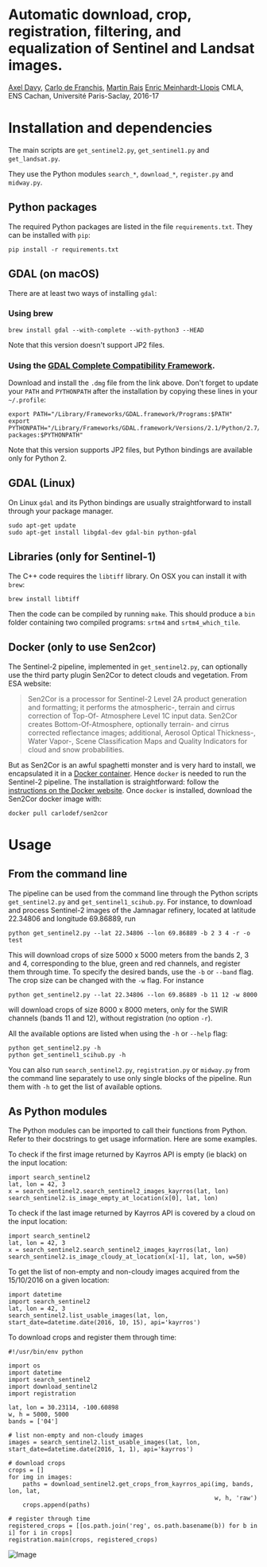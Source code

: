 # Automatic download, crop, registration, filtering, and equalization of Sentinel and Landsat images.

[Axel Davy](mailto:axel.davy@ens.fr),
[Carlo de Franchis](mailto:carlo.de-franchis@ens-cachan.fr),
[Martin Rais](mailto:martin.rais@cmla.ens-cachan.fr)
[Enric Meinhardt-Llopis](mailto:enric.meinhardt@cmla.ens-cachan.fr)
CMLA, ENS Cachan, Université Paris-Saclay, 2016-17

# Installation and dependencies
The main scripts are `get_sentinel2.py`, `get_sentinel1.py` and `get_landsat.py`.

They use the Python modules `search_*`, `download_*`, `register.py` and
`midway.py`.

## Python packages
The required Python packages are listed in the file `requirements.txt`. They
can be installed with `pip`:

    pip install -r requirements.txt

## GDAL (on macOS)
There are at least two ways of installing `gdal`:

### Using brew

    brew install gdal --with-complete --with-python3 --HEAD

Note that this version doesn't support JP2 files.

### Using the [GDAL Complete Compatibility Framework](http://www.kyngchaos.com/files/software/frameworks/GDAL_Complete-2.1.dmg).

Download and install the `.dmg` file from the link above. Don't forget to
update your `PATH` and `PYTHONPATH` after the installation by copying these lines
in your `~/.profile`:

    export PATH="/Library/Frameworks/GDAL.framework/Programs:$PATH"
    export PYTHONPATH="/Library/Frameworks/GDAL.framework/Versions/2.1/Python/2.7/site-packages:$PYTHONPATH"

Note that this version supports JP2 files, but Python bindings are available only for Python 2.


## GDAL (Linux)
On Linux `gdal` and its Python bindings are usually straightforward to install
through your package manager.

    sudo apt-get update
    sudo apt-get install libgdal-dev gdal-bin python-gdal


## Libraries (only for Sentinel-1)
The C++ code requires the `libtiff` library. On OSX you can install it with `brew`:

    brew install libtiff

Then the code can be compiled by running `make`. This should produce a `bin`
folder containing two compiled programs: `srtm4` and `srtm4_which_tile`.

## Docker (only to use Sen2cor)
The Sentinel-2 pipeline, implemented in `get_sentinel2.py`, can optionally use
the third party plugin Sen2Cor to detect clouds and vegetation. From ESA
website:

> Sen2Cor is a processor for Sentinel-2 Level 2A product generation and
> formatting; it performs the atmospheric-, terrain and cirrus correction of
> Top-Of- Atmosphere Level 1C input data. Sen2Cor creates Bottom-Of-Atmosphere,
> optionally terrain- and cirrus corrected reflectance images; additional,
> Aerosol Optical Thickness-, Water Vapor-, Scene Classification Maps and Quality
> Indicators for cloud and snow probabilities.

But as Sen2Cor is an awful spaghetti monster and is very hard to install, we
encapsulated it in a [Docker
container](https://hub.docker.com/r/carlodef/sen2cor/). Hence `docker` is
needed to run the Sentinel-2 pipeline. The installation is straightforward: follow
the [instructions on the Docker
website](https://docs.docker.com/engine/installation/). Once `docker` is
installed, download the Sen2Cor docker image with:

    docker pull carlodef/sen2cor


# Usage

## From the command line
The pipeline can be used from the command line through the Python scripts
`get_sentinel2.py` and `get_sentinel1_scihub.py`. For instance, to download
and process Sentinel-2 images of the Jamnagar refinery, located at latitude
22.34806 and longitude 69.86889, run

    python get_sentinel2.py --lat 22.34806 --lon 69.86889 -b 2 3 4 -r -o test

This will download crops of size 5000 x 5000 meters from the bands 2, 3 and 4,
corresponding to the blue, green and red channels, and register them through
time. To specify the desired bands, use the `-b` or `--band` flag. The crop
size can be changed with the `-w` flag. For instance

    python get_sentinel2.py --lat 22.34806 --lon 69.86889 -b 11 12 -w 8000

will download crops of size 8000 x 8000 meters, only for the SWIR channels (bands 11
and 12), without registration (no option `-r`).

All the available options are listed when using the `-h` or `--help` flag:

    python get_sentinel2.py -h
    python get_sentinel1_scihub.py -h

You can also run `search_sentinel2.py`, `registration.py` or `midway.py` from
the command line separately to use only single blocks of the pipeline. Run them
with `-h` to get the list of available options.

## As Python modules

The Python modules can be imported to call their functions from Python. Refer
to their docstrings to get usage information. Here are some examples.

To check if the first image returned by Kayrros API is empty (ie black) on the
input location:

    import search_sentinel2
    lat, lon = 42, 3
    x = search_sentinel2.search_sentinel2_images_kayrros(lat, lon)
    search_sentinel2.is_image_empty_at_location(x[0], lat, lon)


To check if the last image returned by Kayrros API is covered by a cloud on
the input location:

    import search_sentinel2
    lat, lon = 42, 3
    x = search_sentinel2.search_sentinel2_images_kayrros(lat, lon)
    search_sentinel2.is_image_cloudy_at_location(x[-1], lat, lon, w=50)


To get the list of non-empty and non-cloudy images acquired from the 15/10/2016
on a given location:

    import datetime
    import search_sentinel2
    lat, lon = 42, 3
    search_sentinel2.list_usable_images(lat, lon, start_date=datetime.date(2016, 10, 15), api='kayrros')


To download crops and register them through time:

    #!/usr/bin/env python

    import os
    import datetime
    import search_sentinel2
    import download_sentinel2
    import registration

    lat, lon = 30.23114, -100.60898
    w, h = 5000, 5000
    bands = ['04']

    # list non-empty and non-cloudy images
    images = search_sentinel2.list_usable_images(lat, lon, start_date=datetime.date(2016, 1, 1), api='kayrros')

    # download crops
    crops = []
    for img in images:
        paths = download_sentinel2.get_crops_from_kayrros_api(img, bands, lon, lat,
                                                              w, h, 'raw')
        crops.append(paths)

    # register through time
    registered_crops = [[os.path.join('reg', os.path.basename(b)) for b in i] for i in crops]
    registration.main(crops, registered_crops)

![Image](doc/flow_chart_cloud_segmentor.png?raw=true)
